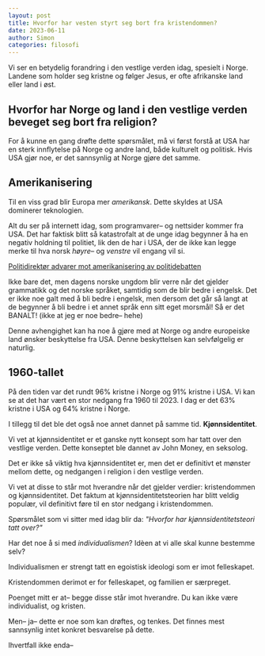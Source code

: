 ```yaml
---
layout: post 
title: Hvorfor har vesten styrt seg bort fra kristendommen?
date: 2023-06-11
author: Simon
categories: filosofi
---
```

Vi ser en betydelig forandring i den vestlige verden idag, spesielt i Norge. Landene som holder seg kristne og følger Jesus, er ofte afrikanske land eller land i øst.

## Hvorfor har Norge og land i den vestlige verden beveget seg bort fra religion?

For å kunne en gang drøfte dette spørsmålet, må vi først forstå at USA har en sterk innflytelse på Norge og andre land, både kulturelt og politisk. Hvis USA gjør noe, er det sannsynlig at Norge gjøre det samme.

## Amerikanisering

Til en viss grad blir Europa mer *amerikansk*. Dette skyldes at USA dominerer teknologien.

Alt du ser på internett idag, som programvarer– og nettsider kommer fra USA. Det har faktisk blitt så katastrofalt at de unge idag begynner å ha en negativ holdning til politiet, lik den de har i USA, der de ikke kan legge merke til hva norsk *høyre*– og *venstre* vil engang vil si. 

[Politidirektør advarer mot amerikanisering av politidebatten ](https://www.nettavisen.no/nyheter/politidirektor-advarer-mot-amerikanisering-av-politidebatten/s/12-95-3424010529) 

Ikke bare det, men dagens norske ungdom blir verre når det gjelder grammatikk og det norske språket, samtidig som de blir bedre i engelsk. Det er ikke noe galt med å bli bedre i engelsk, men dersom det går så langt at de begynner å bli bedre i et annet språk enn sitt eget morsmål! Så er det BANALT! (ikke at jeg er noe bedre– hehe)

Denne avhengighet kan ha noe å gjøre med at Norge og andre europeiske land ønsker beskyttelse fra USA. Denne beskyttelsen kan selvfølgelig er naturlig.

## 1960-tallet

På den tiden var det rundt 96% kristne i Norge og 91% kristne i USA. Vi kan se at det har vært en stor nedgang fra 1960 til 2023. I dag er det 63% kristne i USA og 64% kristne i Norge.

I tillegg til det ble det også noe annet dannet på samme tid. **Kjønnsidentitet**.

Vi vet at kjønnsidentitet er et ganske nytt konsept som har tatt over den vestlige verden. Dette konseptet ble dannet av John Money, en seksolog.

Det er ikke så viktig hva kjønnsidentitet er, men det er definitivt et mønster mellom dette, og nedgangen i religion i den vestlige verden.

Vi vet at disse to står mot hverandre når det gjelder verdier: kristendommen og kjønnsidentitet. Det faktum at kjønnsidentitetsteorien har blitt veldig populær, vil definitivt føre til en stor nedgang i kristendommen. 

Spørsmålet som vi sitter med idag blir da: *"Hvorfor har kjønnsidentitetsteori tatt over?"*

Har det noe å si med *individualismen*? Idèen at vi alle skal kunne bestemme selv? 

Individualismen er strengt tatt en egoistisk ideologi som er imot felleskapet.

Kristendommen derimot er for felleskapet, og familien er særpreget. 

Poenget mitt er at– begge disse står imot hverandre. Du kan ikke være individualist, og kristen. 

Men– ja– dette er noe som kan drøftes, og tenkes. Det finnes mest sannsynlig intet konkret besvarelse på dette.

Ihvertfall ikke enda–
